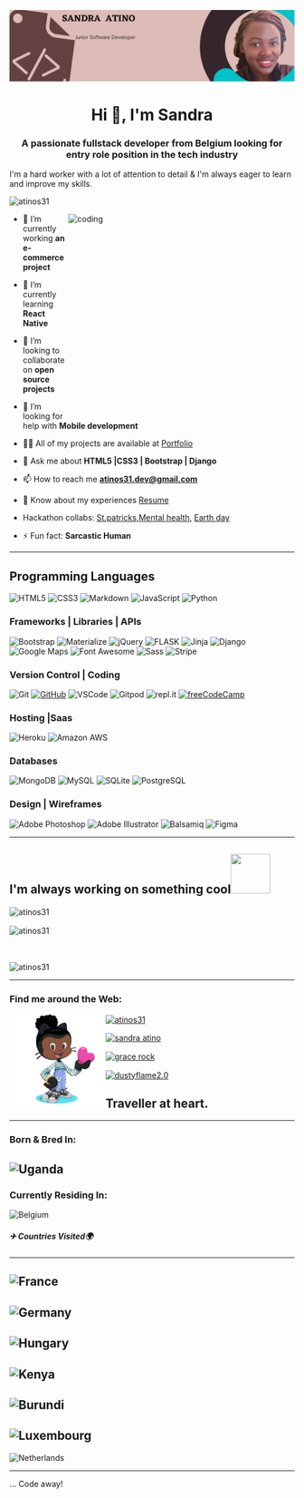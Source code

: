 

![sandra banner](https://github.com/Atinos31/atinos31/blob/master/Blue%20and%20White%20Technology%20LinkedIn%20Banner.png)


<h1 align="center">Hi 👋, I'm Sandra</h1>
<h3 align="center">A passionate fullstack developer from Belgium looking for entry role position in the tech industry</h3>
<p>I'm a hard worker with a lot of attention to detail & I'm always eager to learn and improve my skills.</p>

<p align="left"> <img src="https://komarev.com/ghpvc/?username=atinos31&label=Profile%20views&color=0e75b6&style=flat" alt="atinos31" /> </p>
<img align="right" src="https://www.alphaprogrammer.in/wp-content/uploads/2021/04/8306-programming-animation.gif" width="400"  height="350" alt="coding" />

- 🔭 I’m currently working **an e-commerce project**

- 🌱 I’m currently learning **React Native**

- 👯 I’m looking to collaborate on **open source projects**

- 🤝 I’m looking for help with **Mobile development**

- 👨‍💻 All of my projects are available at [Portfolio](https://atinos31.github.io/)

- 💬 Ask me about **HTML5 |CSS3 | Bootstrap | Django**

- 📫 How to reach me **atinos31.dev@gmail.com**

- 📄 Know about my experiences [Resume](https://atinos31.github.io/resume.html)
- Hackathon collabs: [St.patricks](https://keisgsmit.github.io/Hackathon/),[Mental health](https://metimeminds.herokuapp.com/resources/), [Earth day]()

- ⚡ Fun fact: **Sarcastic Human**
 
--------------------------------------------------------------------------------------------------------------
 
## Programming Languages

![HTML5](https://img.shields.io/badge/HTML5%20-%23E34F26.svg?&style=for-the-badge&logo=HTML5&logoColor=FFFFFF)
![CSS3](https://img.shields.io/badge/CSS3%20-%231572B6.svg?&style=for-the-badge&logo=CSS3&logoColor=FFFFFF)
![Markdown](https://img.shields.io/badge/Markdown%20-%23000000.svg?&style=for-the-badge&logo=Markdown&logoColor=FFFFFF)
![JavaScript](https://img.shields.io/badge/JavaScript%20-%23323330.svg?&style=for-the-badge&logo=JavaScript&logoColor=F1BE32)
![Python](https://img.shields.io/badge/Python%20-%23004D7A.svg?&style=for-the-badge&logo=python&logoColor=ffdf76)


### Frameworks | Libraries | APIs
![Bootstrap](https://img.shields.io/badge/Bootstrap%20-%23563D7C.svg?&style=for-the-badge&logo=Bootstrap&logoColor=FFFFFF)
![Materialize](https://img.shields.io/badge/Materialize%20-%23EE6E73.svg?&style=for-the-badge&logo=Materialize&logoColor=FFFFFF)
![jQuery](https://img.shields.io/badge/jQuery%20-%231E2E3B.svg?&style=for-the-badge&logo=jQuery&logoColor=21ACE2)
![FLASK](https://img.shields.io/badge/flask%20-%23563F7C.svg?&style=for-the-badge&logo=Flask&logoColor=FFFF00)
![Jinja](https://img.shields.io/badge/Jinja%20-%23000000.svg?&style=for-the-badge&logo=Jinja&logoColor=B41717)
![Django](https://img.shields.io/badge/Django%20-%23092E20.svg?&style=for-the-badge&logo=Django&logoColor=FFFFFF)
![Google Maps](https://img.shields.io/badge/Google%20Maps%20-%234285F4.svg?&style=for-the-badge&logo=Google%20Maps&logoColor=FFFFFF)
![Font Awesome](https://img.shields.io/badge/Font%20Awesome%20-%23339AF0.svg?&style=for-the-badge&logo=Font%20Awesome&logoColor=FFFFFF)
![Sass](https://img.shields.io/badge/Sass%20-%23CC6699.svg?&style=for-the-badge&logo=Sass&logoColor=FFFFFF)
![Stripe](https://img.shields.io/badge/Stripe%20-%23646EDE.svg?&style=for-the-badge&logo=Stripe&logoColor=FFFFFF)

### Version Control | Coding

![Git](https://img.shields.io/badge/Git%20-%23302F2F.svg?&style=for-the-badge&logo=Git&logoColor=F05032)
[![GitHub](https://img.shields.io/badge/GitHub%20-%23181717.svg?&style=for-the-badge&logo=GitHub&logoColor=FFFFFF)](https://github.com/Atinos3)
![VSCode](https://img.shields.io/badge/VSCode%20-%232B2B30.svg?&style=for-the-badge&logo=Visual%20Studio%20Code&logoColor=007ACC)
![Gitpod](https://img.shields.io/badge/Gitpod%20-%231D1D1D.svg?&style=for-the-badge&logo=Gitpod&logoColor=FFFFFFF)
![repl.it](https://img.shields.io/badge/repl.it%20-%23101B30.svg?&style=for-the-badge&logo=repl.it&logoColor=93969C)
[![freeCodeCamp](https://img.shields.io/badge/freeCodeCamp%20-%2300471b.svg?&style=for-the-badge&logo=freeCodeCamp&logoColor=F1BE32)](https://www.freecodecamp.org/atinos31)

### Hosting |Saas
![Heroku](https://img.shields.io/badge/Heroku%20-%23430098.svg?&style=for-the-badge&logo=Heroku&logoColor=FFFFFF)
![Amazon AWS](https://img.shields.io/badge/Amazon%20AWS%20-%23232F3E.svg?&style=for-the-badge&logo=Amazon%20AWS&logoColor=FF9900)

### Databases

![MongoDB](https://img.shields.io/badge/MongoDB%20-%233F2E1E.svg?&style=for-the-badge&logo=MongoDB&logoColor=47A248)
![MySQL](https://img.shields.io/badge/MySQL%20-%2300758F.svg?&style=for-the-badge&logo=MySQL&logoColor=FFFFFF)
![SQLite](https://img.shields.io/badge/SQLite%20-%23003B57.svg?&style=for-the-badge&logo=SQLite&logoColor=FFFFFF)
![PostgreSQL](https://img.shields.io/badge/PostgreSQL%20-%23336791.svg?&style=for-the-badge&logo=PostgreSQL&logoColor=FFFFFF)


### Design | Wireframes
![Adobe Photoshop](https://img.shields.io/badge/Adobe%20Photoshop%20-%23001C25.svg?&style=for-the-badge&logo=Adobe%20Photoshop&logoColor=00C3F8)
![Adobe Illustrator](https://img.shields.io/badge/Adobe%20Illustrator%20-%23251200.svg?&style=for-the-badge&logo=Adobe%20Illustrator&logoColor=F87900)
![Balsamiq](https://img.shields.io/badge/Balsamiq%20-%23A60000.svg?&style=for-the-badge&logo=Balsamiq&logoColor=FFFFFF)
![Figma](https://img.shields.io/badge/Figma%20-%23251200.svg?&style=for-the-badge&logo=Balsamiq&logoColor=F87900)



----------------------------------------------------------------------------------------------------------------------------

I'm always working on something cool<img src="https://camo.githubusercontent.com/b0fa06ee100360ae8811a115c133de7848891e3b/68747470733a2f2f6769746875622e6769746875626173736574732e636f6d2f696d616765732f6d6f6e612d776869737065722e676966" width="70" height="70" />
---

<p><img align="center" src="https://github-readme-stats.vercel.app/api/top-langs?username=atinos31&show_icons=true&locale=en&layout=compact" alt="atinos31" /></p>


<p><img align="center" src="https://github-readme-stats.vercel.app/api?username=atinos31&show_icons=true?" alt="atinos31" /></p></br>

<p><img align="center" src="https://github-readme-streak-stats.herokuapp.com/?user=atinos31&" alt="atinos31" /></p>



-------------------------------------------------

<h3 align="left">Find me around the Web:</h3>

<a href="https://github.com/Atinos31"><img align="left" width="170" height="170" src="Sandra-octocat-rotating.gif"></a>

<p align="left">
<a href="https://twitter.com/atinos31" target="blank"><img align="center" src="https://raw.githubusercontent.com/rahuldkjain/github-profile-readme-generator/master/src/images/icons/Social/twitter.svg" alt="atinos31" height="30" width="40" /></a></p>
<p><a href="https://www.linkedin.com/in/sandra-atino-459a231a9/" target="blank"><img align="center" src="https://raw.githubusercontent.com/rahuldkjain/github-profile-readme-generator/master/src/images/icons/Social/linked-in-alt.svg" alt="sandra atino" height="30" width="40" /></a></p>
<p><a href="https://fb.com/grace rock" target="blank"><img align="center" src="https://raw.githubusercontent.com/rahuldkjain/github-profile-readme-generator/master/src/images/icons/Social/facebook.svg" alt="grace rock" height="30" width="40" /></a></p
<p><a href="https://instagram.com/dustyflame2.0" target="blank"><img align="center" src="https://raw.githubusercontent.com/rahuldkjain/github-profile-readme-generator/master/src/images/icons/Social/instagram.svg" alt="dustyflame2.0" height="30" width="40" /></a></p>


## Traveller at heart.
---

### Born & Bred In:

![Uganda](https://cdn.countryflags.com/thumbs/uganda/flag-400.png)
---

### Currently Residing In:

![Belgium](https://cdn.countryflags.com/thumbs/belgium/flag-400.png)
##### ✈ Countries Visited🌍
---

![France](https://cdn.countryflags.com/thumbs/france/flag-400.png)<br>
---

![Germany](https://cdn.countryflags.com/thumbs/germany/flag-400.png)<br>
---

![Hungary](https://cdn.countryflags.com/thumbs/hungary/flag-400.png)<br>
---

![Kenya](https://cdn.countryflags.com/thumbs/kenya/flag-400.png)<br>
---

![Burundi](https://cdn.countryflags.com/thumbs/burundi/flag-400.png)<br>
---

![Luxembourg](https://cdn.countryflags.com/thumbs/luxembourg/flag-400.png)<br>
---

![Netherlands](https://cdn.countryflags.com/thumbs/netherlands/flag-400.png)<br>

----------------------------------

... Code away!
